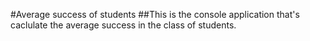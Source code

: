 ﻿#Average success of students
##This is the console application that's caclulate the average success in the class of students.
